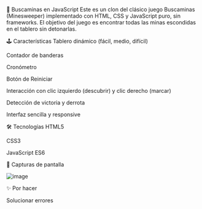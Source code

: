 🧨 Buscaminas en JavaScript
Este es un clon del clásico juego Buscaminas (Minesweeper) implementado con HTML, CSS y JavaScript puro, sin frameworks. El objetivo del juego es encontrar todas las minas escondidas en el tablero sin detonarlas.

🕹️ Características
Tablero dinámico (fácil, medio, difícil)

Contador de banderas

Cronómetro

Botón de Reiniciar

Interacción con clic izquierdo (descubrir) y clic derecho (marcar)

Detección de victoria y derrota

Interfaz sencilla y responsive

🛠️ Tecnologías
HTML5

CSS3

JavaScript ES6

🧪 Capturas de pantalla

![image](https://github.com/user-attachments/assets/c72e54ef-3f96-41a4-b3b8-6d1aa3173bde)



✨ Por hacer

Solucionar errores

